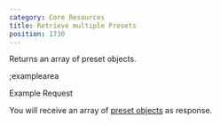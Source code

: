 ```yaml
---
category: Core Resources
title: Retrieve multiple Presets
position: 1730
---
```


Returns an array of preset objects.

;examplearea

Example Request

<RequestExample url="https://mapi.storyblok.com/v1/spaces/606/presets/" httpMethod="GETOAUTH"></RequestExample>

You will receive an array of [preset objects](#core-resources/presets/the-preset-object) as response.